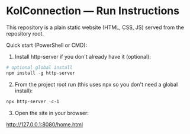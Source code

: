 # KolConnection — Run Instructions

This repository is a plain static website (HTML, CSS, JS) served from the repository root.

Quick start (PowerShell or CMD):

1. Install http-server if you don't already have it (optional):

```powershell or cmd
# optional global install
npm install -g http-server
```

2. From the project root run (this uses npx so you don't need a global install):

```powershell or cmd
npx http-server -c-1
```

3. Open the site in your browser:

http://127.0.0.1:8080/home.html

